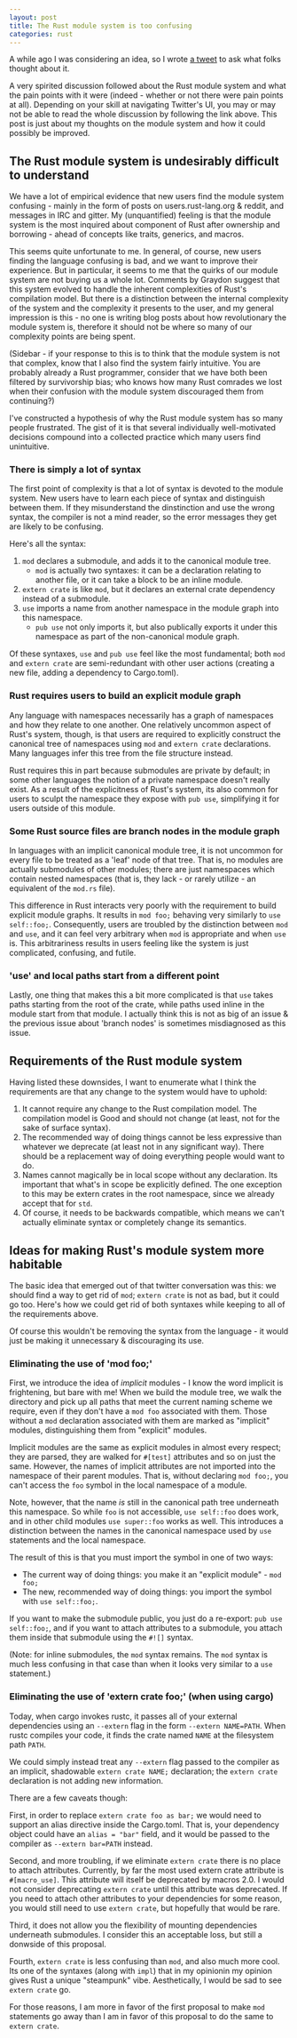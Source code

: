 ```yaml
---
layout: post
title: The Rust module system is too confusing
categories: rust
---
```


A while ago I was considering an idea, so I wrote [a tweet](https://twitter.com/withoutboats/status/814201265575981056) to ask what folks thought about it.

A very spirited discussion followed about the Rust module system and what the pain points with it were (indeed - whether or not there were pain points at all). Depending on your skill at navigating Twitter's UI, you may or may not be able to read the whole discussion by following the link above. This post is just about my thoughts on the module system and how it could possibly be improved.

## The Rust module system is undesirably difficult to understand

We have a lot of empirical evidence that new users find the module system confusing - mainly in the form of posts on users.rust-lang.org & reddit, and messages in IRC and gitter. My (unquantified) feeling is that the module system is the most inquired about component of Rust after ownership and borrowing - ahead of concepts like traits, generics, and macros.

This seems quite unfortunate to me. In general, of course, new users finding the language confusing is bad, and we want to improve their experience. But in particular, it seems to me that the quirks of our module system are not buying us a whole lot. Comments by Graydon suggest that this system evolved to handle the inherent complexities of Rust's compilation model. But there is a distinction between the internal complexity of the system and the complexity it presents to the user, and my general impression is this - no one is writing blog posts about how revolutionary the module system is, therefore it should not be where so many of our complexity points are being spent.

(Sidebar - if your response to this is to think that the module system is not that complex, know that I also find the system fairly intuitive. You are probably already a Rust programmer, consider that we have both been filtered by survivorship bias; who knows how many Rust comrades we lost when their confusion with the module system discouraged them from continuing?)

I've constructed a hypothesis of why the Rust module system has so many people frustrated. The gist of it is that several individually well-motivated decisions compound into a collected practice which many users find unintuitive.

### There is simply a lot of syntax

The first point of complexity is that a lot of syntax is devoted to the module system. New users have to learn each piece of syntax and distinguish between them. If they misunderstand the dinstinction and use the wrong syntax, the compiler is not a mind reader, so the error messages they get are likely to be confusing.

Here's all the syntax:

1. `mod` declares a submodule, and adds it to the canonical module tree.
    * `mod` is actually two syntaxes: it can be a declaration relating to another file, or it can take a block to be an inline module.
2. `extern crate` is like `mod`, but it declares an external crate dependency instead of a submodule.
3. `use` imports a name from another namespace in the module graph into this namespace.
    * `pub use` not only imports it, but also publically exports it under this namespace as part of the non-canonical module graph.

Of these syntaxes, `use` and `pub use` feel like the most fundamental; both `mod` and `extern crate` are semi-redundant with other user actions (creating a new file, adding a dependency to Cargo.toml).

### Rust requires users to build an explicit module graph

Any language with namespaces necessarily has a graph of namespaces and how they relate to one another. One relatively uncommon aspect of Rust's system, though, is that users are required to explicitly construct the canonical tree of namespaces using `mod` and `extern crate` declarations. Many languages infer this tree from the file structure instead.

Rust requires this in part because submodules are private by default; in some other languages the notion of a private namespace doesn't really exist. As a result of the explicitness of Rust's system, its also common for users to sculpt the namespace they expose with `pub use`, simplifying it for users outside of this module.

### Some Rust source files are branch nodes in the module graph

In languages with an implicit canonical module tree, it is not uncommon for every file to be treated as a 'leaf' node of that tree. That is, no modules are actually submodules of other modules; there are just namespaces which contain nested namespaces (that is, they lack - or rarely utilize - an equivalent of the `mod.rs` file).

This difference in Rust interacts very poorly with the requirement to build explicit module graphs. It results in `mod foo;` behaving very similarly to `use self::foo;`. Consequently, users are troubled by the distinction between `mod` and `use`, and it can feel very arbitrary when `mod` is appropriate and when `use` is. This arbitrariness results in users feeling like the system is just complicated, confusing, and futile.

### 'use' and local paths start from a different point

Lastly, one thing that makes this a bit more complicated is that `use` takes paths starting from the root of the crate, while paths used inline in the module start from that module. I actually think this is not as big of an issue & the previous issue about 'branch nodes' is sometimes misdiagnosed as this issue.

## Requirements of the Rust module system

Having listed these downsides, I want to enumerate what I think the requirements are that any change to the system would have to uphold:

1. It cannot require any change to the Rust compilation model. The compilation model is Good and should not change (at least, not for the sake of surface syntax).
2. The recommended way of doing things cannot be less expressive than whatever we deprecate (at least not in any significant way). There should be a replacement way of doing everything people would want to do.
3. Names cannot magically be in local scope without any declaration. Its important that what's in scope be explicitly defined. The one exception to this may be extern crates in the root namespace, since we already accept that for `std`.
4. Of course, it needs to be backwards compatible, which means we can't actually eliminate syntax or completely change its semantics.

## Ideas for making Rust's module system more habitable

The basic idea that emerged out of that twitter conversation was this: we should find a way to get rid of `mod`; `extern crate` is not as bad, but it could go too. Here's how we could get rid of both syntaxes while keeping to all of the requirements above.

Of course this wouldn't be removing the syntax from the language - it would just be making it unnecessary & discouraging its use.

### Eliminating the use of 'mod foo;'

First, we introduce the idea of *implicit* modules - I know the word implicit is frightening, but bare with me! When we build the module tree, we walk the directory and pick up all paths that meet the current naming scheme we require, even if they don't have a `mod foo` associated with them. Those without a `mod` declaration associated with them are marked as "implicit" modules, distinguishing them from "explicit" modules.

Implicit modules are the same as explicit modules in almost every respect; they are parsed, they are walked for `#[test]` attributes and so on just the same. However, the names of implicit attributes are not imported into the namespace of their parent modules. That is, without declaring `mod foo;`, you can't access the `foo` symbol in the local namespace of a module.

Note, however, that the name *is* still in the canonical path tree underneath this namespace. So while `foo` is not accessible, `use self::foo` does work, and in other child modules `use super::foo` works as well. This introduces a distinction between the names in the canonical namespace used by `use` statements and the local namespace.

The result of this is that you must import the symbol in one of two ways:

* The current way of doing things: you make it an "explicit module" - `mod foo;`
* The new, recommended way of doing things: you import the symbol with `use self::foo;`.

If you want to make the submodule public, you just do a re-export: `pub use self::foo;`, and if you want to attach attributes to a submodule, you attach them inside that submodule using the `#![]` syntax.

(Note: for inline submodules, the `mod` syntax remains. The `mod` syntax is much less confusing in that case than when it looks very similar to a `use` statement.)

### Eliminating the use of 'extern crate foo;' (when using cargo)

Today, when cargo invokes rustc, it passes all of your external dependencies using an `--extern` flag in the form `--extern NAME=PATH`. When rustc compiles your code, it finds the crate named `NAME` at the filesystem path `PATH`.

We could simply instead treat any `--extern` flag passed to the compiler as an implicit, shadowable `extern crate NAME;` declaration; the `extern crate` declaration is not adding new information.

There are a few caveats though:

First, in order to replace `extern crate foo as bar;` we would need to support an alias directive inside the Cargo.toml. That is, your dependency object could have an `alias = "bar"` field, and it would be passed to the compiler as `--extern bar=PATH` instead.

Second, and more troubling, if we eliminate `extern crate` there is no place to attach attributes. Currently, by far the most used extern crate attribute is `#[macro_use]`. This attribute will itself be deprecated by macros 2.0. I would not consider deprecating `extern crate` until this attribute was deprecated. If you need to attach other attributes to your dependencies for some reason, you would still need to use `extern crate`, but hopefully that would be rare.

Third, it does not allow you the flexibility of mounting dependencies underneath submodules. I consider this an acceptable loss, but still a donwside of this proposal.

Fourth, `extern crate` is less confusing than `mod`, and also much more cool. Its one of the syntaxes (along with `impl`) that in my opinionin my opinion gives Rust a unique "steampunk" vibe. Aesthetically, I would be sad to see `extern crate` go.

For those reasons, I am more in favor of the first proposal to make `mod` statements go away than I am in favor of this proposal to do the same to `extern crate`.
